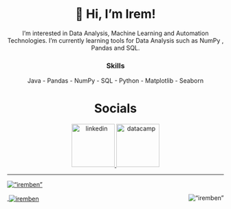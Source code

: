 <h1 align="center">  👋 Hi, I’m Irem! </h1>
<p align="center">I’m interested in Data Analysis, Machine Learning and Automation Technologies. I’m currently learning tools for Data Analysis such as NumPy , Pandas and SQL. </p>
<h3 align="center"> Skills </h3>
<p align="center">Java - Pandas - NumPy - SQL - Python - Matplotlib - Seaborn </p>
<h1 align="center"> Socials </h1>
<p align="center"><a href="https://www.linkedin.com/in/irem-gul-yildirim/"><img src="https://upload.wikimedia.org/wikipedia/commons/thumb/c/ca/LinkedIn_logo_initials.png/800px-LinkedIn_logo_initials.png" alt="linkedin" width="100"/>
<a href="https://www.datacamp.com/profile/iremben"><img src="https://coursereport-s3-production.global.ssl.fastly.net/uploads/school/logo/244/original/Profile_Picture__3_.jpg" alt="datacamp" width="100"/></p>
<hr>
<p align="left"> <img src="https://komarev.com/ghpvc/?username=iremben&label=Profile%20views&color=0e75b6&style=flat" alt=“iremben” /> </p>
<p><img align="right" src="https://github-readme-stats.vercel.app/api/top-langs?username=iremben&show_icons=true&locale=en&layout=compact" alt=“iremben” /></p>
<p>&nbsp;<img align="center" src="https://github-readme-stats.vercel.app/api?username=iremben&show_icons=true&locale=en" alt="iremben" /></p>
